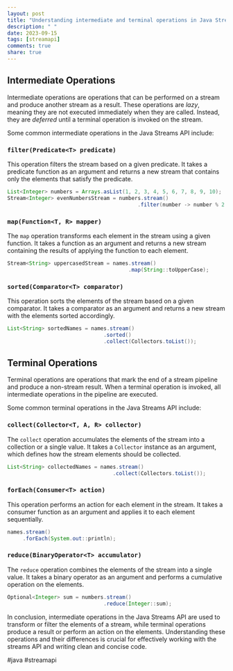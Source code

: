 ```yaml
---
layout: post
title: "Understanding intermediate and terminal operations in Java Streams API"
description: " "
date: 2023-09-15
tags: [streamapi]
comments: true
share: true
---
```


## Intermediate Operations
Intermediate operations are operations that can be performed on a stream and produce another stream as a result. These operations are *lazy*, meaning they are not executed immediately when they are called. Instead, they are *deferred* until a terminal operation is invoked on the stream.

Some common intermediate operations in the Java Streams API include:

### `filter(Predicate<T> predicate)`
This operation filters the stream based on a given predicate. It takes a predicate function as an argument and returns a new stream that contains only the elements that satisfy the predicate.

```java
List<Integer> numbers = Arrays.asList(1, 2, 3, 4, 5, 6, 7, 8, 9, 10);
Stream<Integer> evenNumbersStream = numbers.stream()
                                          .filter(number -> number % 2 == 0);
```

### `map(Function<T, R> mapper)`
The `map` operation transforms each element in the stream using a given function. It takes a function as an argument and returns a new stream containing the results of applying the function to each element.

```java
Stream<String> uppercasedStream = names.stream()
                                       .map(String::toUpperCase);
```

### `sorted(Comparator<T> comparator)`
This operation sorts the elements of the stream based on a given comparator. It takes a comparator as an argument and returns a new stream with the elements sorted accordingly.

```java
List<String> sortedNames = names.stream()
                               .sorted()
                               .collect(Collectors.toList());
```

## Terminal Operations
Terminal operations are operations that mark the end of a stream pipeline and produce a non-stream result. When a terminal operation is invoked, all intermediate operations in the pipeline are executed.

Some common terminal operations in the Java Streams API include:

### `collect(Collector<T, A, R> collector)`
The `collect` operation accumulates the elements of the stream into a collection or a single value. It takes a `Collector` instance as an argument, which defines how the stream elements should be collected.

```java
List<String> collectedNames = names.stream()
                                  .collect(Collectors.toList());
```

### `forEach(Consumer<T> action)`
This operation performs an action for each element in the stream. It takes a consumer function as an argument and applies it to each element sequentially.

```java
names.stream()
     .forEach(System.out::println);
```

### `reduce(BinaryOperator<T> accumulator)`
The `reduce` operation combines the elements of the stream into a single value. It takes a binary operator as an argument and performs a cumulative operation on the elements.

```java
Optional<Integer> sum = numbers.stream()
                               .reduce(Integer::sum);
```

In conclusion, intermediate operations in the Java Streams API are used to transform or filter the elements of a stream, while terminal operations produce a result or perform an action on the elements. Understanding these operations and their differences is crucial for effectively working with the streams API and writing clean and concise code.

#java #streamapi